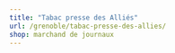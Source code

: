 ```yaml
---
title: "Tabac presse des Alliés"
url: /grenoble/tabac-presse-des-allies/
shop: marchand de journaux
---
```

